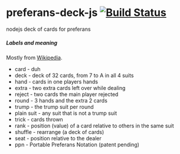 # preferans-deck-js [![Build Status](https://travis-ci.org/cope/preferans-deck-js.svg?branch=master)](https://travis-ci.org/cope/preferans-deck-js)
nodejs deck of cards for preferans

##### Labels and meaning

Mostly from [Wikipedia](https://en.wikipedia.org/wiki/Glossary_of_card_game_terms).

- card - duh
- deck - deck of 32 cards, from 7 to A in all 4 suits
- hand - cards in one players hands
- extra - two extra cards left over while dealing
- reject - two cards the main player rejected
- round - 3 hands and the extra 2 cards
- trump - the trump suit per round
- plain suit - any suit that is not a trump suit
- trick - cards thrown
- rank - position (value) of a card relative to others in the same suit
- shuffle - rearrange (a deck of cards)
- seat - position relative to the dealer
- ppn - Portable Preferans Notation (patent pending)
